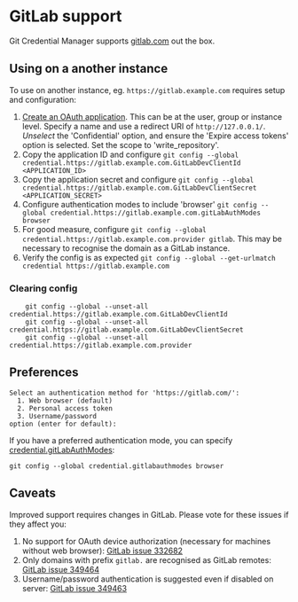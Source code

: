# GitLab support

Git Credential Manager supports [gitlab.com](https://gitlab.com) out the box.

## Using on a another instance

To use on another instance, eg. `https://gitlab.example.com` requires setup and configuration:

1. [Create an OAuth application](https://docs.gitlab.com/ee/integration/oauth_provider.html). This can be at the user, group or instance level. Specify a name and use a redirect URI of `http://127.0.0.1/`. _Unselect_ the 'Confidential' option, and ensure the 'Expire access tokens' option is selected. Set the scope to 'write_repository'.
1. Copy the application ID and configure `git config --global credential.https://gitlab.example.com.GitLabDevClientId <APPLICATION_ID>`
1. Copy the application secret and configure `git config --global credential.https://gitlab.example.com.GitLabDevClientSecret <APPLICATION_SECRET>`
1. Configure authentication modes to include 'browser' `git config --global credential.https://gitlab.example.com.gitLabAuthModes browser`
1. For good measure, configure `git config --global credential.https://gitlab.example.com.provider gitlab`. This may be necessary to recognise the domain as a GitLab instance.
1. Verify the config is as expected `git config --global --get-urlmatch credential https://gitlab.example.com`

### Clearing config

```console
    git config --global --unset-all credential.https://gitlab.example.com.GitLabDevClientId
    git config --global --unset-all credential.https://gitlab.example.com.GitLabDevClientSecret
    git config --global --unset-all credential.https://gitlab.example.com.provider
```

## Preferences

```console
Select an authentication method for 'https://gitlab.com/':
  1. Web browser (default)
  2. Personal access token
  3. Username/password
option (enter for default):
```

If you have a preferred authentication mode, you can specify [credential.gitLabAuthModes](configuration.md#credential.gitLabAuthModes):

```console
git config --global credential.gitlabauthmodes browser
```

## Caveats

Improved support requires changes in GitLab. Please vote for these issues if they affect you:

1. No support for OAuth device authorization (necessary for machines without web browser): [GitLab issue 332682](https://gitlab.com/gitlab-org/gitlab/-/issues/332682)
1. Only domains with prefix `gitlab.` are recognised as GitLab remotes: [GitLab issue 349464](https://gitlab.com/gitlab-org/gitlab/-/issues/349464)
1. Username/password authentication is suggested even if disabled on server: [GitLab issue 349463](https://gitlab.com/gitlab-org/gitlab/-/issues/349463)
